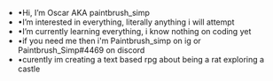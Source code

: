 - •Hi, I’m Oscar AKA paintbrush_simp
- •I’m interested in everything, literally anything i will attempt 
- •I’m currently learning everything, i know nothing on coding yet 
- •if you need me then i'm Paintbrush_simp on ig or Paintbrush_Simp#4469 on discord 
- •curently im creating a text based rpg about being a rat exploring a castle

<!---
Paintbrushsimp/Paintbrushsimp is a ✨ special ✨ repository because its `README.md` (this file) appears on your GitHub profile.
You can click the Preview link to take a look at your changes.
--->
